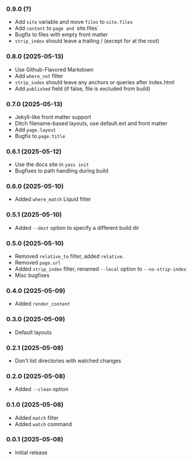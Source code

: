 ### 0.9.0 (?)

* Add `site` variable and move `files` to `site.files`
* Add `content` to `page and `site.files`
* Bugfix to files with empty front matter
* `strip_index` should leave a trailing / (except for at the root)

### 0.8.0 (2025-05-13)

* Use Github-Flavored Markdown
* Add `where_not` filter
* `strip_index` should leave any anchors or queries after index.html
* Add `published` field (if false, file is excluded from build)

### 0.7.0 (2025-05-13)

* Jekyll-like front matter support
* Ditch filename-based layouts, use default.ext and front matter
* Add `page.layout`
* Bugfix to `page.title`

### 0.6.1 (2025-05-12)

* Use the docs site in `yass init`
* Bugfixes to path handling during build

### 0.6.0 (2025-05-10)

* Added `where_match` Liquid filter

### 0.5.1 (2025-05-10)

* Added `--dest` option to specify a different build dir

### 0.5.0 (2025-05-10)

* Removed `relative_to` filter, added `relative`.
* Removed `page.url`
* Added `strip_index` filter, renamed `--local` option to `--no-strip-index`
* Misc bugfixes

### 0.4.0 (2025-05-09)

* Added `render_content`

### 0.3.0 (2025-05-09)

* Default layouts

### 0.2.1 (2025-05-08)

* Don't list directories with watched changes

### 0.2.0 (2025-05-08)

* Added `--clean` option

### 0.1.0 (2025-05-08)

* Added `match` filter
* Added `watch` command

### 0.0.1 (2025-05-08)

* Initial release
